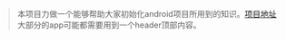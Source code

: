> 本项目力做一个能够帮助大家初始化android项目所用到的知识。[项目地址](https://github.com/IsSwm/InitAndroid)
大部分的app可能都需要用到一个header顶部内容。
